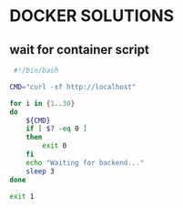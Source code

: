 # DOCKER SOLUTIONS
## wait for container script

```bash
 #!/bin/bash

CMD="curl -sf http://localhost"

for i in {1..30}
do
	${CMD}
	if [ $? -eq 0 ]
	then
		exit 0
	fi
	echo "Waiting for backend..."
	sleep 3
done

exit 1
```
